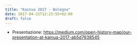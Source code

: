```yaml
---
title: "Kainua 2017 - Bologna"
date: 2017-04-21T12:23:55+02:00
draft: false
---
```


* Presentazione: https://medium.com/open-history-map/our-presentation-at-kainua-2017-ab5d7638545